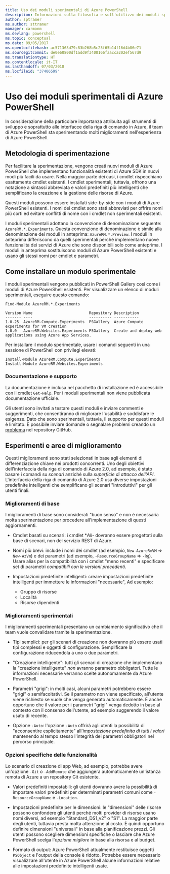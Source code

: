 ```yaml
---
title: Uso dei moduli sperimentali di Azure PowerShell
description: Informazioni sulla filosofia e sull'utilizzo dei moduli sperimentali di Azure PowerShell.
author: sptramer
ms.author: sttramer
manager: carmonm
ms.devlang: powershell
ms.topic: conceptual
ms.date: 09/05/2017
ms.openlocfilehash: ac571363d79c83b268b5c25f65b14f16d4b86e71
ms.sourcegitcommit: de0e60800df1add9f3400166faacca202ef567d9
ms.translationtype: HT
ms.contentlocale: it-IT
ms.lasthandoff: 07/03/2018
ms.locfileid: "37406599"
---
```

# <a name="using-experimental-azure-powershell-modules"></a>Uso dei moduli sperimentali di Azure PowerShell

In considerazione della particolare importanza attribuita agli strumenti di sviluppo e soprattutto alle interfacce della riga di comando in Azure, il team di Azure PowerShell sta sperimentando molti miglioramenti nell'esperienza di Azure PowerShell.

## <a name="experimentation-methodology"></a>Metodologia di sperimentazione

Per facilitare la sperimentazione, vengono creati nuovi moduli di Azure PowerShell che implementano funzionalità esistenti di Azure SDK in nuovi modi più facili da usare. Nella maggior parte dei casi, i cmdlet rispecchiano esattamente cmdlet esistenti. I cmdlet sperimentali, tuttavia, offrono una notazione a sintassi abbreviata e valori predefiniti più intelligenti che semplificano la creazione e la gestione delle risorse di Azure.

Questi moduli possono essere installati side-by-side con i moduli di Azure PowerShell esistenti. I nomi dei cmdlet sono stati abbreviati per offrire nomi più corti ed evitare conflitti di nome con i cmdlet non sperimentali esistenti.

I moduli sperimentali adottano la convenzione di denominazione seguente: `AzureRM.*.Experiments`. Questa convenzione di denominazione è simile alla denominazione dei moduli in anteprima: `AzureRM.*.Preview`. I moduli in anteprima differiscono da quelli sperimentali perché implementano nuove funzionalità dei servizi di Azure che sono disponibili solo come anteprima. I moduli in anteprima sostituiscono moduli di Azure PowerShell esistenti e usano gli stessi nomi per cmdlet e parametri.

## <a name="how-to-install-an-experimental-module"></a>Come installare un modulo sperimentale

I moduli sperimentali vengono pubblicati in PowerShell Gallery così come i moduli di Azure PowerShell esistenti. Per visualizzare un elenco di moduli sperimentali, eseguire questo comando:

```azurepowershell-interactive
Find-Module AzureRM.*.Experiments
```

```output
Version Name                         Repository Description
------- ----                         ---------- -----------
1.0.25  AzureRM.Compute.Experiments  PSGallery  Azure Compute experiments for VM creation
1.0.0   AzureRM.Websites.Experiments PSGallery  Create and deploy web applications using Azure App Services.
```

Per installare il modulo sperimentale, usare i comandi seguenti in una sessione di PowerShell con privilegi elevati:

```azurepowershell-interactive
Install-Module AzureRM.Compute.Experiments
Install-Module AzureRM.Websites.Experiments
```

### <a name="documentation-and-support"></a>Documentazione e supporto

La documentazione è inclusa nel pacchetto di installazione ed è accessibile con il cmdlet `Get-Help`. Per i moduli sperimentali non viene pubblicata documentazione ufficiale.

Gli utenti sono invitati a testare questi moduli e inviare commenti e suggerimenti, che consentiranno di migliorare l'usabilità e soddisfare le esigenze. Dato che sono sperimentali, tuttavia, il supporto per questi moduli è limitato. È possibile inviare domande o segnalare problemi creando un [problema](https://github.com/Azure/azure-powershell/issues) nel repository GitHub.

## <a name="experiments-and-areas-of-improvement"></a>Esperimenti e aree di miglioramento

Questi miglioramenti sono stati selezionati in base agli elementi di differenziazione chiave nei prodotti concorrenti. Uno degli obiettivi dell'interfaccia della riga di comando di Azure 2.0, ad esempio, è stato basare i comandi su _scenari_ anziché sulla _superficie di attacco dell'API_.
L'interfaccia della riga di comando di Azure 2.0 usa diverse impostazioni predefinite intelligenti che semplificano gli scenari "introduttivi" per gli utenti finali.

### <a name="core-improvements"></a>Miglioramenti di base

I miglioramenti di base sono considerati "buon senso" e non è necessaria molta sperimentazione per procedere all'implementazione di questi aggiornamenti.

- Cmdlet basati su scenari: i cmdlet **All*- dovranno essere progettati sulla base di scenari, non del servizio REST di Azure.

- Nomi più brevi: include i nomi dei cmdlet (ad esempio, `New-AzureRmVM` => `New-AzVm`) e dei parametri (ad esempio, `-ResourceGroupName` => `-Rg`). Usare alias per la compatibilità con i cmdlet "meno recenti" e specificare set di parametri _compatibili con le versioni precedenti_.

- Impostazioni predefinite intelligenti: creare impostazioni predefinite intelligenti per immettere le informazioni "necessarie", Ad esempio: 
  - Gruppo di risorse
  - Località
  - Risorse dipendenti

### <a name="experimental-improvements"></a>Miglioramenti sperimentali

I miglioramenti sperimentali presentano un cambiamento significativo che il team vuole convalidare tramite la sperimentazione.

- Tipi semplici: per gli scenari di creazione non dovranno più essere usati tipi complessi e oggetti di configurazione. Semplificare la configurazione riducendola a uno o due parametri.

- "Creazione intelligente": tutti gli scenari di creazione che implementano la "creazione intelligente" _non_ avranno parametro obbligatori. Tutte le informazioni necessarie verranno scelte autonomamente da Azure PowerShell.

- Parametri "grigi": in molti casi, alcuni parametri potrebbero essere "grigi" o semifacoltativi. Se il parametro non viene specificato, all'utente viene richiesto se vuole che venga generato automaticamente. È anche opportuno che il valore per i parametri "grigi" venga dedotto in base al contesto con il consenso dell'utente,
  ad esempio suggerendo il valore usato di recente.

- Opzione `-Auto`: l'opzione `-Auto` offrirà agli utenti la possibilità di "acconsentire esplicitamente" all'_impostazione predefinita di tutti i valori_ mantenendo al tempo stesso l'integrità dei parametri obbligatori nel percorso principale.

### <a name="feature-specific-switches"></a>Opzioni specifiche delle funzionalità

Lo scenario di creazione di app Web, ad esempio, potrebbe avere un'opzione `-Git` o `-AddRemote` che aggiungerà automaticamente un'istanza remota di Azure a un repository Git esistente.

- Valori predefiniti impostabili: gli utenti dovranno avere la possibilità di impostare valori predefiniti per determinati parametri comuni come `-ResourceGroupName` e `-Location`.

- Impostazioni predefinite per le dimensioni: le "dimensioni" delle risorse possono confondere gli utenti perché molti provider di risorse usano nomi diversi, ad esempio "Standard\_DS1\_v2" o "S1". La maggior parte degli utenti, tuttavia presta molta attenzione al costo. È quindi opportuno definire dimensioni "universali" in base alla pianificazione prezzi. Gli utenti possono scegliere dimensioni specifiche o lasciare che Azure PowerShell scelga l'_opzione migliore_ in base alla risorsa e al budget.

- Formato di output: Azure PowerShell attualmente restituisce oggetti `PSObject` e l'output della console è ridotto. Potrebbe essere necessario visualizzare all'utente in Azure PowerShell alcune informazioni relative alle impostazioni predefinite intelligenti usate.
